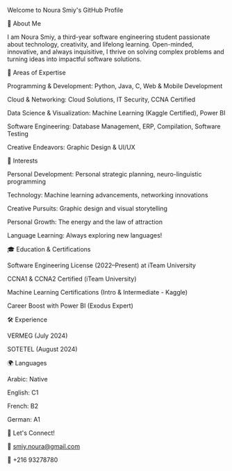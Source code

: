 Welcome to Noura Smiy's GitHub Profile

🌟 About Me

I am Noura Smiy, a third-year software engineering student passionate about technology, creativity, and lifelong learning. Open-minded, innovative, and always inquisitive, I thrive on solving complex problems and turning ideas into impactful software solutions.

🚀 Areas of Expertise

Programming & Development: Python, Java, C, Web & Mobile Development

Cloud & Networking: Cloud Solutions, IT Security, CCNA Certified

Data Science & Visualization: Machine Learning (Kaggle Certified), Power BI

Software Engineering: Database Management, ERP, Compilation, Software Testing

Creative Endeavors: Graphic Design & UI/UX

🎯 Interests

Personal Development: Personal strategic planning, neuro-linguistic programming

Technology: Machine learning advancements, networking innovations

Creative Pursuits: Graphic design and visual storytelling

Personal Growth: The energy and the law of attraction

Language Learning: Always exploring new languages!

🎓 Education & Certifications

Software Engineering License (2022–Present) at iTeam University

CCNA1 & CCNA2 Certified (iTeam University)

Machine Learning Certifications (Intro & Intermediate - Kaggle)

Career Boost with Power BI (Exodus Expert)

🛠️ Experience

VERMEG (July 2024)

SOTETEL (August 2024)

🌍 Languages

Arabic: Native

English: C1

French: B2

German: A1

💌 Let's Connect!

📧 smiy.noura@gmail.com

📱 +216 93278780
